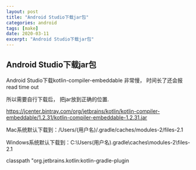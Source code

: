 ```yaml
---
layout: post
title: "Android Studio下载jar包"
categories: android
tags: [make]
date: 2020-03-11
excerpt: "Android Studio下载jar包"
---
```


## Android Studio下载jar包
Android Studio下载kotlin-compiler-embeddable 非常慢， 时间长了还会报read time out

所以需要自行下载后， 把jar放到正确的位置.

https://jcenter.bintray.com/org/jetbrains/kotlin/kotlin-compiler-embeddable/1.2.31/kotlin-compiler-embeddable-1.2.31.jar

Mac系统默认下载到：/Users/(用户名)/.gradle/caches/modules-2/files-2.1

Windows系统默认下载到：C:\Users\(用户名)\.gradle\caches\modules-2\files-2.1

classpath "org.jetbrains.kotlin:kotlin-gradle-plugin